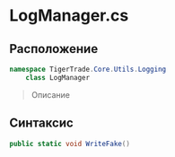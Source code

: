 
# LogManager.cs
## Расположение
```csharp
namespace TigerTrade.Core.Utils.Logging  
    class LogManager
```

> Описание

## Синтаксис
```csharp
public static void WriteFake()
```
